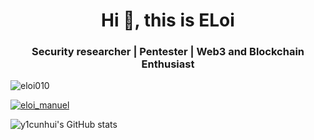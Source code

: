 <h1 align="center">Hi 👋, this is ELoi</h1>
<h3 align="center">Security researcher | Pentester | Web3 and Blockchain Enthusiast </h3>

<p align="left"> <img src="https://komarev.com/ghpvc/?username=eloi010&label=Profile%20views&color=0080ff&&style=flat" alt="eloi010" /> </p>

<p align="left"> <a href="https://twitter.com/eloi_manuel" target="blank"><img src="https://img.shields.io/twitter/follow/eloi_manuel?label=Follow&style=social" alt="eloi_manuel" /></a> </p>

![y1cunhui's GitHub stats](https://github-readme-stats.vercel.app/api?username=eloi010&count_private=true&show_icons=true&theme=tokyonight)
